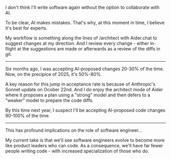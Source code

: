 I don't think I'll write software again without the option to collaborate with AI.

To be clear, AI makes mistakes. That's why, at this moment in time, I believe it's best for experts.

My workflow is something along the lines of /architect with Aider.chat to suggest changes at my direction.
And I review every change - either in-flight at the suggestions are made or afterwards as a review of the diffs in git.

---

Six months ago, I was accepting AI-proposed changes 20-30% of the time. Now, on the precipice of 2025, it's 50%-80%.

A key reason for this jump in acceptance rate is because of Anthropic's Sonnet update on Ocober 22nd.
And I do enjoy the architect mode of Aider where it proposes a plan using a "strong" model and then defers
to a "weaker" model to prepare the code diffs.

By this time next year, I suspect I'll be accepting AI-proposed code changes 90-100% of the time.

---

This has profound implications on the role of software engineer...

My current take is that we'll see software engineers evolve to become more like product leaders who can code.
As a consequence, we'll have far fewer people writing code - with increased specialization of those who do.